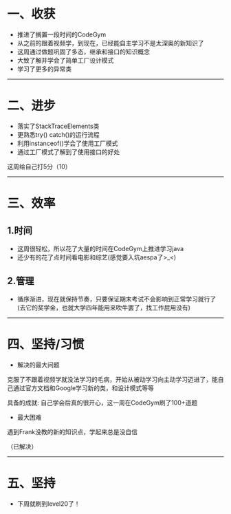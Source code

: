 # 一、收获

- 推进了搁置一段时间的CodeGym
- 从之前的跟着视频学，到现在，已经能自主学习不是太深奥的新知识了
- 这周通过做题巩固了多态，继承和接口的知识概念
- 大致了解并学会了简单工厂设计模式
- 学习了更多的异常类

****







# 二、进步

- 落实了StackTraceElements类
- 更熟悉try() catch()的运行流程
- 利用instanceof()学会了使用工厂模式
- 通过工厂模式了解到了使用接口的好处

这周给自己打5分（10）

****











# 三、效率



## 1.时间

- 这周很轻松，所以花了大量的时间在CodeGym上推进学习java
- 还少有的花了点时间看电影和综艺(感觉要入坑aespa了>_<)





## 2.管理

- 循序渐进，现在就保持节奏，只要保证期末考试不会影响到正常学习就行了(去它的奖学金，也就大学四年能用来吹牛罢了，找工作屁用没有)

****











# 四、坚持/习惯



- 解决的最大问题

克服了不跟着视频学就没法学习的毛病，开始从被动学习向主动学习迈进了，能自己通过官方文档和Google学习新的类，和设计模式等等



具备的成就: 自己学会后真的很开心，这一周在CodeGym刷了100+道题









- 最大困难

遇到Frank没教的新的知识点，学起来总是没自信

（已解决）

****











# 五、坚持

- 下周就刷到level20了！























